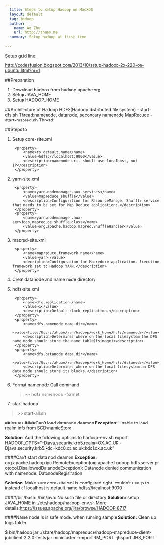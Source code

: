 ```yaml
---
  title: Steps to setup Hadoop on MacXOS
  layout: default
  tag: hadoop
  author:
    name: Ao Zhu
    url: http://zhuao.me
  summary: Setup hadoop at first time
    
---
```


Setup guid line:

http://codesfusion.blogspot.com/2013/10/setup-hadoop-2x-220-on-ubuntu.html?m=1

##Preparation
1. Download hadoop from hadoop.apache.org
2. Setup JAVA_HOME
3. Setup HADOOP_HOME

##Architecture of Hadoop
HDFS(Hadoop distributed file system) - start-dfs.sh
 Thread:namenode, datanode, secondary namenode
MapReduce - start-mapred.sh
 Thread:



##Steps to
1. Setup core-site.xml
	
		<property>
			<name>fs.default.name</name>
			<value>hdfs://localhost:9000</value>
			<description>namenode uri. should use localhost, not IP</description>
		</property>
2. yarn-site.xml

		<property>
			<name>yarn.nodemanager.aux-services</name>
			<value>mapreduce_shuffle</value>
			<description>Configuration for ResourceManage. Shuffle service that needs to be set for Map Reduce applications.</description>
		</property>
		<property>
			<name>yarn.nodemanager.aux-services.mapreduce.shuffle.class</name>
			<value>org.apache.hadoop.mapred.ShuffleHandler</value>
		</property>
3. mapred-site.xml
		
		<property>
			<name>mapreduce.framework.name</name>
			<value>yarn</value>
			<decription>Configuration for Mapredure application. Execution framework set to Hadoop YARN.</description>
		</property> 		
4. Creat datanode and name node directory

5. hdfs-site.xml

		<property>
			<name>dfs.replication</name>
			<value>1</value>
			<description>Default block replication.</description>
		</property>	
		<property>
			<name>dfs.namenode.name.dir</name>
		    <value>file:/Users/zhuao/run/hadoop/work_home/hdfs/namenode</value>
		    <description>Determines where on the local filesystem the DFS name node should store the name table(fsimage)</description>
		</property>
		<property>
			<name>dfs.datanode.data.dir</name>
		    <value>file:/Users/zhuao/run/hadoop/work_home/hdfs/datanode</value>
		    <description>Determines where on the local filesystem an DFS data node should store its blocks.</description>
		</property>

6. Format namenode
Call command 
	> &gt;&gt; hdfs namenode -format

7. start hadoop
> &gt;&gt; start-all.sh


##Issues
####Can’t load datanode deamon
**Exception:** Unable to load realm info from SCDynamicStore

**Solution:** Add the following options to hadoop-env.sh
export HADOOP_OPTS="-Djava.security.krb5.realm=OX.AC.UK -Djava.security.krb5.kdc=kdc0.ox.ac.uk:kdc1.ox.ac.uk"

####Can’t start data nod deamon
**Exception:** org.apache.hadoop.ipc.RemoteException(org.apache.hadoop.hdfs.server.protocol.DisallowedDatanodeException): Datanode denied communication with namenode: DatanodeRegistration

**Solution:** Make sure core-site.xml is configured right. couldn’t use ip to instead of localhost
     <property>
          <name>fs.default.name</name>
          <value>hdfs://localhost:9000</value>
     </property> 

####/bin/bash: /bin/java: No such file or directory
**Solution:**
setup JAVA_HOME in ./etc/hadoop/hadoop-env.sh
More details:https://issues.apache.org/jira/browse/HADOOP-8717 



####Name node is in safe mode. when running sample
**Solution:**
Clean up logs folder

$ bin/hadoop jar ./share/hadoop/mapreduce/hadoop-mapreduce-client-jobclient-2.2.0-tests.jar minicluster -rmport RM_PORT -jhsport JHS_PORT

